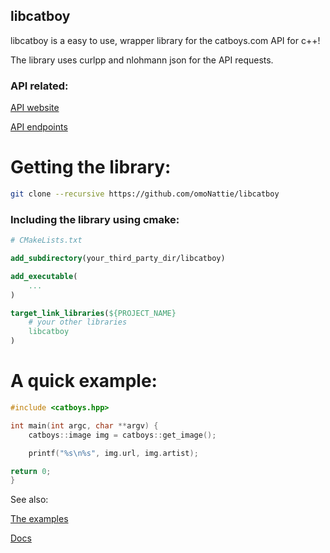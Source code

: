 ## libcatboy

libcatboy is a easy to use, wrapper library for the catboys.com API for c++!

The library uses curlpp and nlohmann json for the API requests.

### API related:

[API website](https://catboys.com/)

[API endpoints](https://catboys.com/api)

# Getting the library:
```bash
git clone --recursive https://github.com/omoNattie/libcatboy
```

### Including the library using cmake:

```cmake
# CMakeLists.txt

add_subdirectory(your_third_party_dir/libcatboy)

add_executable(
    ...
)

target_link_libraries(${PROJECT_NAME}
    # your other libraries
    libcatboy
)
```

# A quick example:

```cpp
#include <catboys.hpp>

int main(int argc, char **argv) {
    catboys::image img = catboys::get_image();

    printf("%s\n%s", img.url, img.artist);

return 0;
}
```

See also: 

[The examples](./examples/)

[Docs](./docs.md)
